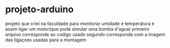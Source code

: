 # projeto-arduino
projeto que criei na faculdade para monitorar umidade e temperatura e assim ligar um motor(que pode simular uma bomba d'agua)
primeiro arquivo corresponde ao codigo usado
segundo corresponde com a imagem das ligaçoes usadas para a montagem
